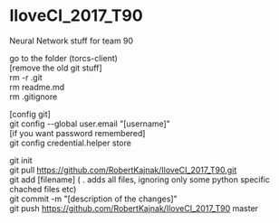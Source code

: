 # IloveCI_2017_T90

Neural Network stuff for team 90 

go to the folder (torcs-client)  
[remove the old git stuff]  
rm -r .git  
rm readme.md  
rm .gitignore  

[config git]  
git config --global user.email "[username]"  
[if you want password remembered]  
git config credential.helper store  

git init  
git pull https://github.com/RobertKajnak/IloveCI_2017_T90.git   
git add [filename] ( . adds all files, ignoring only some python specific chached files etc)   
git commit -m "[description of the changes]"  
git push https://github.com/RobertKajnak/IloveCI_2017_T90 master  
